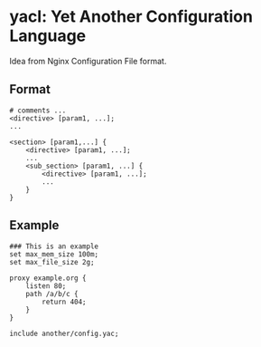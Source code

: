 # yacl: Yet Another Configuration Language

Idea from Nginx Configuration File format.

## Format


```
# comments ...
<directive> [param1, ...];
...

<section> [param1,...] {
	<directive> [param1, ...];
	...
	<sub_section> [param1, ...] {
		<directive> [param1, ...];
		...
	}
}
```


## Example

```
### This is an example
set max_mem_size 100m;
set max_file_size 2g;

proxy example.org {
    listen 80;
    path /a/b/c {
        return 404;
    }
}

include another/config.yac;
```